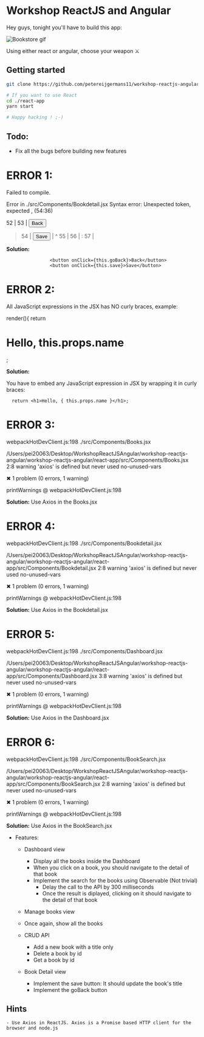 
# Workshop ReactJS and Angular
Hey guys, tonight you'll have to build this app:

![Bookstore gif](https://i.imgur.com/iD69CC9.gif)

Using either react or angular, choose your weapon ⚔
## Getting started
```bash
git clone https://github.com/petereijgermans11/workshop-reactjs-angular.git

# If you want to use React
cd ./react-app
yarn start

# Happy hacking ! ;-)
```

## Todo:
- Fix all the bugs before building new features

# ERROR 1:

Failed to compile.

Error in ./src/Components/Bookdetail.jsx
Syntax error: Unexpected token, expected , (54:36)

  52 |                     </div>
  53 |                     <button onClick="this.goBack">Back</button>
> 54 |                     <button onClick=this.save>Save</button>
     |                                     ^
  55 |                 </div>
  56 |                 :
  57 |                 <div />


  **Solution:**

                    <button onClick={this.goBack}>Back</button>
                    <button onClick={this.save}>Save</button>

# ERROR 2:   

All JavaScript expressions in the JSX has NO curly braces, example:

render(){
      return <h1>Hello, this.props.name</h1>;

**Solution:**

You have to embed any JavaScript expression in JSX by wrapping it in curly braces:

      return <h1>Hello, { this.props.name }</h1>;


# ERROR 3:

webpackHotDevClient.js:198 ./src/Components/Books.jsx

/Users/pei20063/Desktop/WorkshopReactJSAngular/workshop-reactjs-angular/workshop-reactjs-angular/react-app/src/Components/Books.jsx
  2:8  warning  'axios' is defined but never used  no-unused-vars

✖ 1 problem (0 errors, 1 warning)

printWarnings @ webpackHotDevClient.js:198

**Solution:**
Use Axios in the Books.jsx

# ERROR 4:
webpackHotDevClient.js:198 ./src/Components/Bookdetail.jsx

/Users/pei20063/Desktop/WorkshopReactJSAngular/workshop-reactjs-angular/workshop-reactjs-angular/react-app/src/Components/Bookdetail.jsx
  2:8  warning  'axios' is defined but never used  no-unused-vars

✖ 1 problem (0 errors, 1 warning)

printWarnings @ webpackHotDevClient.js:198

**Solution:**
Use Axios in the Bookdetail.jsx

# ERROR 5:
webpackHotDevClient.js:198 ./src/Components/Dashboard.jsx

/Users/pei20063/Desktop/WorkshopReactJSAngular/workshop-reactjs-angular/workshop-reactjs-angular/react-app/src/Components/Dashboard.jsx
  3:8  warning  'axios' is defined but never used  no-unused-vars

✖ 1 problem (0 errors, 1 warning)

printWarnings @ webpackHotDevClient.js:198

**Solution:**
Use Axios in the Dashboard.jsx

# ERROR 6:
webpackHotDevClient.js:198 ./src/Components/BookSearch.jsx

/Users/pei20063/Desktop/WorkshopReactJSAngular/workshop-reactjs-angular/workshop-reactjs-angular/react-app/src/Components/BookSearch.jsx
  2:8  warning  'axios' is defined but never used  no-unused-vars

✖ 1 problem (0 errors, 1 warning)

printWarnings @ webpackHotDevClient.js:198

**Solution:**
Use Axios in the BookSearch.jsx


- Features:
  - Dashboard view
    - Display all the books inside the Dashboard
    - When you click on a book, you should navigate to the detail of that book
    - Implement the search for the books using Observable (Not trivial)
      - Delay the call to the API by 300 milliseconds
      - Once the result is diplayed, clicking on it should navigate to the detail of that book

  - Manage books view
   - Once again, show all the books
   - CRUD API
     - Add a new book with a title only
     - Delete a book by id
     - Get a book by id

  - Book Detail view
    - Implement the save button: It should update the book's title
    - Implement the goBack button

## Hints
    - Use Axios in ReactJS. Axios is a Promise based HTTP client for the browser and node.js   
 
